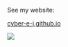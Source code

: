 
See my website:

[cyber-e-j.github.io](https://cyber-e-j.github.io)



![](https://raw.githubusercontent.com/Cyber-E-J/main/assets/github-contribution-grid-snake.svg)              